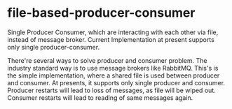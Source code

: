 # file-based-producer-consumer
Single Producer Consumer, which are interacting with each other via file, instead of message broker. Current Implementation at present supports only single producer-consumer.

There're several ways to solve producer and consumer problem. The industry standard way is to use message brokers like RabbitMQ. This's is the simple implementation, where a shared  file is used between producer and consumer.  At presents, it supports only single producer and consumer. Producer restarts will lead to loss of messages, as file will be wiped out. Consumer restarts will lead to reading of same messages again.
